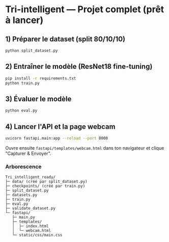 # Tri-intelligent — Projet complet (prêt à lancer)

## 1) Préparer le dataset (split 80/10/10)
```bash
python split_dataset.py
```

## 2) Entraîner le modèle (ResNet18 fine-tuning)
```bash
pip install -r requirements.txt
python train.py
```

## 3) Évaluer le modèle
```bash
python eval.py
```

## 4) Lancer l'API et la page webcam
```bash
uvicorn fastapi.main:app --reload --port 8000
```
Ouvre ensuite `fastapi/templates/webcam.html` dans ton navigateur et clique "Capturer & Envoyer".

### Arborescence
```
Tri_intelligent_ready/
├─ data/ (créé par split_dataset.py)
├─ checkpoints/ (créé par train.py)
├─ split_dataset.py
├─ datasets.py
├─ train.py
├─ eval.py
├─ validate_dataset.py
└─ fastapi/
   ├─ main.py
   ├─ templates/
   │  ├─ index.html
   │  └─ webcam.html
   └─ static/css/main.css
```